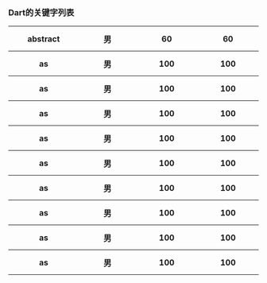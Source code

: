 ### Dart的关键字列表
<table>
    <!-- <thead>
        <tr>
            <th>姓名</th>
            <th>性别</th>
            <th>成绩</th>
        </tr>
    </thead> -->
    <tbody>
        <tr>
            <th width=200 height=50>abstract</th>
            <th width=200>男</th>
            <th width=200>60</th>
            <th width=200>60</th>
        </tr>
        <tr height=50>
            <th>as</th>
            <th>男</th>
            <th>100</th>
            <th>100</th>
        </tr>
        <tr height=50>
            <th>as</th>
            <th>男</th>
            <th>100</th>
            <th>100</th>
        </tr>
        <tr height=50>
            <th>as</th>
            <th>男</th>
            <th>100</th>
            <th>100</th>
        </tr>
        <tr height=50>
            <th>as</th>
            <th>男</th>
            <th>100</th>
            <th>100</th>
        </tr>
        <tr height=50>
            <th>as</th>
            <th>男</th>
            <th>100</th>
            <th>100</th>
        </tr>
        <tr height=50>
            <th>as</th>
            <th>男</th>
            <th>100</th>
            <th>100</th>
        </tr>
        <tr height=50>
            <th>as</th>
            <th>男</th>
            <th>100</th>
            <th>100</th>
        </tr>
        <tr height=50>
            <th>as</th>
            <th>男</th>
            <th>100</th>
            <th>100</th>
        </tr>
        <tr height=50>
            <th>as</th>
            <th>男</th>
            <th>100</th>
            <th>100</th>
        </tr>
    </tbody>
</table>
